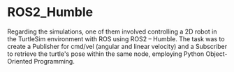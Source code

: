 # ROS2_Humble
Regarding the simulations, one of them involved controlling a 2D robot in the TurtleSim environment with ROS using ROS2 – Humble. The task was to create a Publisher for cmd/vel (angular and linear velocity) and a Subscriber to retrieve the turtle's pose within the same node, employing Python Object-Oriented Programming.
